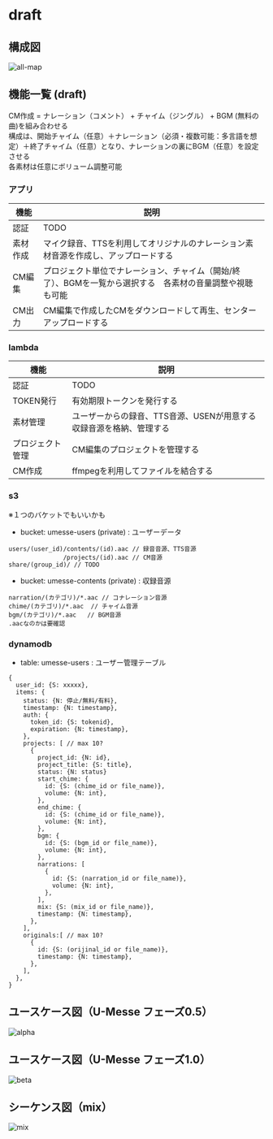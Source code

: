 # draft

## 構成図
![all-map](https://github.com/openusen/umesse/blob/master/documents/all-map.png)

## 機能一覧 (draft)
CM作成 = ナレーション（コメント） + チャイム（ジングル） + BGM (無料の曲)を組み合わせる  
構成は、開始チャイム（任意）＋ナレーション（必須・複数可能：多言語を想定）＋終了チャイム（任意）となり、ナレーションの裏にBGM（任意）を設定させる  
各素材は任意にボリューム調整可能

### アプリ
| 機能 | 説明 |
| ---- | ---- |
| 認証 | TODO |
| 素材作成 | マイク録音、TTSを利用してオリジナルのナレーション素材音源を作成し、アップロードする |
| CM編集 | プロジェクト単位でナレーション、チャイム（開始/終了）、BGMを一覧から選択する　各素材の音量調整や視聴も可能 |
| CM出力 | CM編集で作成したCMをダウンロードして再生、センターアップロードする |

### lambda
| 機能 | 説明 |
| ---- | ---- |
| 認証 | TODO |
| TOKEN発行 | 有効期限トークンを発行する |
| 素材管理 | ユーザーからの録音、TTS音源、USENが用意する収録音源を格納、管理する |
| プロジェクト管理 | CM編集のプロジェクトを管理する |
| CM作成 | ffmpegを利用してファイルを結合する |

### s3
※１つのバケットでもいいかも
- bucket: umesse-users (private) : ユーザーデータ
```
users/(user_id)/contents/(id).aac // 録音音源、TTS音源 
               /projects/(id).aac // CM音源
share/(group_id)/ // TODO
```
- bucket: umesse-contents (private) : 収録音源
```
narration/(カテゴリ)/*.aac // コナレーション音源
chime/(カテゴリ)/*.aac  // チャイム音源
bgm/(カテゴリ)/*.aac   // BGM音源
.aacなのかは要確認
```

### dynamodb
- table: umesse-users : ユーザー管理テーブル
```
{
  user_id: {S: xxxxx},
  items: {
    status: {N: 停止/無料/有料},
    timestamp: {N: timestamp},
    auth: {
      token_id: {S: tokenid},
      expiration: {N: timestamp},
    },
    projects: [ // max 10?
      {
        project_id: {N: id},
        project_title: {S: title},
        status: {N: status}
        start_chime: {
          id: {S: (chime_id or file_name)},
          volume: {N: int},
        },
        end_chime: {
          id: {S: (chime_id or file_name)},
          volume: {N: int},
        },
        bgm: {
          id: {S: (bgm_id or file_name)},
          volume: {N: int},
        },
        narrations: [
          {
            id: {S: (narration_id or file_name)},
            volume: {N: int},
          },
        ],
        mix: {S: (mix_id or file_name)},
        timestamp: {N: timestamp},
      },
    ],
    originals:[ // max 10?
      {
        id: {S: (orijinal_id or file_name)},
        timestamp: {N: timestamp},
      },
    ],
  },
}
```

## ユースケース図（U-Messe フェーズ0.5）
![alpha](https://github.com/openusen/umesse/blob/master/documents/u-messe%20version%20alpha.png)

## ユースケース図（U-Messe フェーズ1.0）
![beta](https://github.com/openusen/umesse/blob/master/documents/u-messe%20version%20beta.png)

## シーケンス図（mix）
![mix](https://github.com/openusen/umesse/blob/master/documents/mix.png)

